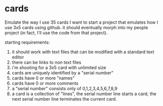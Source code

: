 # cards
Emulate the way I use 35 cards
I want to start a project that emulates how I use 3x5 cards using github. it should eventually morph into my people project (in fact, I'll use the code from that project).

starting requirements:
1. it should work with text files that can be modified with a standard text editor
2. there can be links to non text files
3. i'm shooting for a 3x5 card with unlimited size
4. cards are uniquely identified by a "serial number"
5. cards have 0 or more "names"
6. cards have 0 or more comments
7. a "serial number" consists only of 0,1,2,3,4,5,6,7,8,9
8. a card is a collection of "lines", the serial number line starts a card, the next serial number line terminates the current card.

